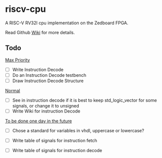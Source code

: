 # riscv-cpu
A RISC-V RV32I cpu implementation on the Zedboard FPGA.

Read Github [Wiki](https://github.com/Tech-Matt/riscv-cpu/wiki) for more details.

## Todo

<ins> Max Priority </ins>

- [ ] Write Instruction Decode
- [ ] Do an Instruction Decode testbench
- [ ] Draw Instruction Decode Structure

<ins> Normal </ins>
- [ ] See in instruction decode if it is best to keep std_logic_vector for some signals, or change it to unsigned
- [ ] Write Wiki for instruction Decode

<ins> To be done one day in the future </ins>
- [ ] Chose a standard for variables in vhdl, uppercase or lowercase?
- [ ] Write table of signals for instruction fetch
- [ ] Write table of signals for instruction decode

